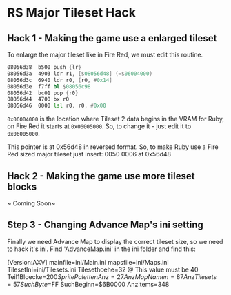 # RS Major Tileset Hack

## Hack 1 - Making the game use a enlarged tileset

To enlarge the major tileset like in Fire Red, we must edit this routine.

```asm
08056d38  b500 push {lr}
08056d3a  4903 ldr r1, [$08056d48] (=$06004000)
08056d3c  6940 ldr r0, [r0, #0x14]
08056d3e  f7ff bl $08056c98
08056d42  bc01 pop {r0}
08056d44  4700 bx r0
08056d46  0000 lsl r0, r0, #0x00
```

`0x06004000` is the location where Tileset 2 data begins in the VRAM for Ruby, on Fire Red it starts at `0x06005000`. So, to change it - just edit it to `0x06005000`.

This pointer is at 0x56d48 in reversed format. So, to make Ruby use a Fire Red sized major tileset just insert:
0050 0006 at 0x56d48

## Hack 2 - Making the game use more tileset blocks

~ Coming Soon~

## Step 3 - Changing Advance Map's ini setting

Finally we need Advance Map to display the correct tileset size, so we need to hack it's ini. Find 'AdvanceMap.ini' in the ini folder and find this:

[Version:AXV]
mainfile=ini/Main.ini
mapsfile=ini/Maps.ini
TilesetIni=ini/Tilesets.ini
Tilesethoehe=32 @ This value must be 40
Teil1Bloecke=$200
SpritePalettenAnz=27
AnzMapNamen=87
AnzTilesets=57
SuchByte=$FF
SuchBeginn=$6B0000
AnzItems=348